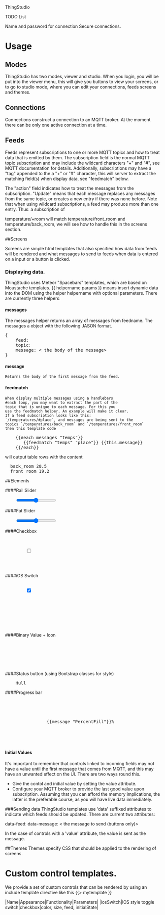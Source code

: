  

ThingStudio

TODO List

Name and password for connection
Secure connections.

# Usage


## Modes
ThingStudio has two modes, viewer and studio.
When you login, you will be put into the viewer menu,
this will give you buttons to view your screens, or to
go to studio mode, where you can edit your connections, feeds
screens and themes.

## Connections
Connections construct a connection to an MQTT  broker.
At the moment there can be only one active connection at a time.

## Feeds
Feeds represent subscriptions to one or more MQTT topics and how
to treat data that is emitted by them. The subscription field is 
the normal MQTT topic subscription and may include the wildcard characters
"+" and "#", see MQTT documentation for details. Additionally, subscriptions
may have a "tag" appended to the a "+" or "#" character, this will server
to extract the matching field(s) when display data, see "feedmatch" below.

The "action" field indicates how to treat the messages from the subscription.
"Update" means that each message replaces any messages from the same topic,
or creates a new entry if there was none before. Note that when using wildcard
subscriptions, a feed may produce more than one entry. Thus: a subscription of

temperature/+room will match temperature/front_room and temperature/back_room,
we will see how to handle this in the screens section.

##Screens

Screens are simple html templates that also specified how data
from feeds will be rendered and what messages to send to feeds 
when data is entered on a input or a button is clicked.

### Displaying data.
ThingStudio uses Meteor "Spacebars" templates, which are based on 
Moustache templates. {{ helpername params }} means insert dynamic data
into the DOM using the helper helpername with optional parameters.
There are currently three helpers:

#### messages <feedname>
The messages helper returns an array of messages from feedname.
The messages a object with the following JASON format.
<pre>
{
	feed: <the feed name>
	topic: <the name of the topic that sent the message>
	message: < the body of the message>
}
</pre>

#### message <feedname>
	Returns the body of the first message from the feed.
	
#### feedmatch <feedname> <tag>
	When display multiple messages using a handlebars
	#each loop, you may want to extract the part of the
	topic that is unique to each message. For this you 
	use the feedmatch helper. An example will make it clear.
	If a feed subscription looks like this: 
	`/temperatures/#place`, and messages are being sent to the
 	topics `/temperatures/back_room` and `/temperatures/front_room`
	then this template code
	
<pre>
    {{#each messages "temps"}}
       <tr><td>{{feedmatch "temps" "place"}}</td><td> {{this.message}}</td></tr>
    {{/each}}
</pre>

  will output table rows with the content 
<pre>
  back_room 20.5
  front_room 19.2
</pre>

##Elements

####Rail Slider
<pre>
	<input class="knob-slider" id="sliderID" type="range" name="insert a value" min="0" max="100" value="{{message "message name here"}}">
</pre>

####Fat Slider
<pre>
	<input class="servo-slider" id="sliderID" type="range" name="insert a value" min="0" max="100" value="{{message "message name here"}}">
</pre>

####Checkbox
<pre>
	<div class="checkbox">
		<input id="remember-me" type="checkbox" class="image-checkbox"/>    
		<label for="remember-me" class="image-checkbox-label"></label>
    </div>
</pre>

####iOS Switch
<pre>
	<label>
		<input type="checkbox" class="ios-switch green  bigswitch" checked />
        	<div>
	            <div></div>
      		</div>
    </label>
</pre>

####Binary Value + Icon

<pre>
	<div class="lightOutput binary-{{message "kitchenLight"}}">
      		<i class="fa fa-lightbulb-o"></i>
    	</div>
</pre>

####Status button (using Bootstrap classes for style)

<pre>
	<span class="btn status-button btn-{{message "ImportantStatus1"}}">Hull</span>
</pre>

####Progress bar

<pre>
	<div class="progress">
		<div class="progress-bar" role="progressbar" aria-valuenow="70" aria-valuemin="0" aria-valuemax="100" style="width:{{message "PercentFill"}}%">
    			{{message "PercentFill"}}%
        	</div>
    </div>
</pre>
	
#### Initial Values
It's important to remember that controls linked to incoming fields may not have 
a value until the first message that comes from MQTT, and this may have
an unwanted effect on the UI. There are two ways round this.
- Give the contol and initial value by setting the value attribute.
- Configure your MQTT broker to provide the last good value upon subscription.
Assuming that you can afford the memory implications, the latter is the preferable
course, as you will have live data immediately.
	
###Sending data
ThingStudio templates use 'data' suffixed attributes to indicate
which feeds should be updated. There are current two attributes:

data-feed: <the name of the feed to be updated>
data-message: < the message to send (buttons only)>

In the case of controls with a 'value' attribute, the value
is sent as the message.

##Themes
Themes specify CSS that should be applied to the rendering of screens.

# Custom control templates.
We provide a set of custom controls that can be rendered by using an include 
template directive like this {{> mytemplate }}

|Name|Appearance|Functionality|Parameters|
|iosSwitch|IOS style toggle switch|checkbox|color, size, feed, initialState|
